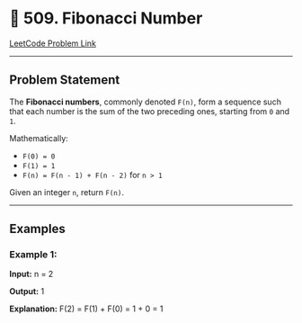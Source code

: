 # 🔢 509. Fibonacci Number

[LeetCode Problem Link](https://leetcode.com/problems/fibonacci-number/)

---

## Problem Statement

The **Fibonacci numbers**, commonly denoted `F(n)`, form a sequence such that each number is the sum of the two preceding ones, starting from `0` and `1`.

Mathematically:
- `F(0) = 0`
- `F(1) = 1`
- `F(n) = F(n - 1) + F(n - 2)` for `n > 1`

Given an integer `n`, return `F(n)`.

---

## Examples

### Example 1:
**Input:**
n = 2

**Output:**
1

**Explanation:**
F(2) = F(1) + F(0) = 1 + 0 = 1